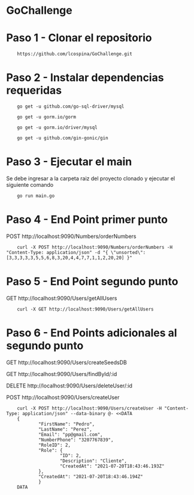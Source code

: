 # GoChallenge

# Paso 1 - Clonar el repositorio

        https://github.com/lcospina/GoChallenge.git

# Paso 2 - Instalar dependencias requeridas

        go get -u github.com/go-sql-driver/mysql

        go get -u gorm.io/gorm

        go get -u gorm.io/driver/mysql

        go get -u github.com/gin-gonic/gin

# Paso 3 - Ejecutar el main

Se debe ingresar a la carpeta raiz del proyecto clonado y ejecutar el siguiente comando
        
        go run main.go


# Paso 4 - End Point primer punto

POST
http://localhost:9090/Numbers/orderNumbers

        curl -X POST http://localhost:9090/Numbers/orderNumbers -H "Content-Type: application/json" -d "{ \"unsorted\": [3,3,3,3,3,5,5,6,8,3,20,4,4,7,7,1,1,2,20,20] }"



# Paso 5 - End Point segundo punto

GET
http://localhost:9090/Users/getAllUsers

        curl -X GET http://localhost:9090/Users/getAllUsers 
        
# Paso 6 - End Points adicionales al segundo punto

GET
http://localhost:9090/Users/createSeedsDB

GET
http://localhost:9090/Users/findById/:id

DELETE
http://localhost:9090/Users/deleteUser/:id

POST
http://localhost:9090/Users/createUser

        curl -X POST http://localhost:9090/Users/createUser -H "Content-Type: application/json" --data-binary @- <<DATA
        {
                "FirstName": "Pedro",
                "LastName": "Perez",
                "Email": "pp@gmail.com",
                "NumberPhone": "3207767839",
                "RoleID": 2,
                "Role": {
                        "ID": 2,
                        "Description": "Cliente",
                        "CreatedAt": "2021-07-20T18:43:46.193Z"
                },
                "CreatedAt": "2021-07-20T18:43:46.194Z"
                }
        DATA
